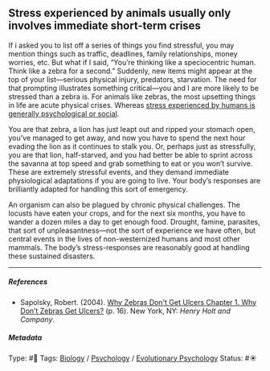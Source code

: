 ## Stress experienced by animals usually only involves immediate short-term crises

If i asked you to list off a series of things you find stressful, you may mention things such as traffic, deadlines, family relationships, money worries, etc. But what if I said, “You’re thinking like a speciocentric human. Think like a zebra for a second.” Suddenly, new items might appear at the top of your list—serious physical injury, predators, starvation. The need for that prompting illustrates something critical—you and I are more likely to be stressed than a zebra is. For animals like zebras, the most upsetting things in life are acute physical crises. Whereas [stress experienced by humans is generally psychological or social](Stress%20experienced%20by%20humans%20is%20generally%20psychological%20or%20social.md).

You are that zebra, a lion has just leapt out and ripped your stomach open, you’ve managed to get away, and now you have to spend the next hour evading the lion as it continues to stalk you. Or, perhaps just as stressfully, you are that lion, half-starved, and you had better be able to sprint across the savanna at top speed and grab something to eat or you won’t survive. These are extremely stressful events, and they demand immediate physiological adaptations if you are going to live. Your body’s responses are brilliantly adapted for handling this sort of emergency.

An organism can also be plagued by chronic physical challenges. The locusts have eaten your crops, and for the next six months, you have to wander a dozen miles a day to get enough food. Drought, famine, parasites, that sort of unpleasantness—not the sort of experience we have often, but central events in the lives of non-westernized humans and most other mammals. The body’s stress-responses are reasonably good at handling these sustained disasters.

---

##### References

* Sapolsky, Robert. (2004). [Why Zebras Don't Get Ulcers Chapter 1. Why Don’t Zebras Get Ulcers?](Why%20Zebras%20Don't%20Get%20Ulcers%20Chapter%201.%20Why%20Don%E2%80%99t%20Zebras%20Get%20Ulcers%3F.md) (p. 16). New York, NY: *Henry Holt and Company*.

##### Metadata

Type: #🔴 
Tags: [Biology]() / [Psychology](Psychology.md) / [Evolutionary Psychology]()
Status: #☀️ 
